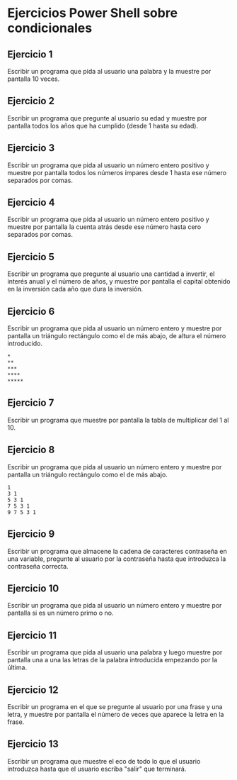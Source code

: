 # Ejercicios Power Shell sobre condicionales

## Ejercicio 1
Escribir un programa que pida al usuario una palabra y la muestre por pantalla 10 veces.

## Ejercicio 2
Escribir un programa que pregunte al usuario su edad y muestre por pantalla todos los años que ha cumplido (desde 1 hasta su edad).

## Ejercicio 3
Escribir un programa que pida al usuario un número entero positivo y muestre por pantalla todos los números impares desde 1 hasta ese número separados por comas.

## Ejercicio 4
Escribir un programa que pida al usuario un número entero positivo y muestre por pantalla la cuenta atrás desde ese número hasta cero separados por comas.

## Ejercicio 5
Escribir un programa que pregunte al usuario una cantidad a invertir, el interés anual y el número de años, y muestre por pantalla el capital obtenido en la inversión cada año que dura la inversión.

## Ejercicio 6
Escribir un programa que pida al usuario un número entero y muestre por pantalla un triángulo rectángulo como el de más abajo, de altura el número introducido.

```
*
**
***
****
*****
```

## Ejercicio 7
Escribir un programa que muestre por pantalla la tabla de multiplicar del 1 al 10.

## Ejercicio 8
Escribir un programa que pida al usuario un número entero y muestre por pantalla un triángulo rectángulo como el de más abajo.

```
1
3 1
5 3 1
7 5 3 1
9 7 5 3 1
```

## Ejercicio 9
Escribir un programa que almacene la cadena de caracteres contraseña en una variable, pregunte al usuario por la contraseña hasta que introduzca la contraseña correcta.

## Ejercicio 10
Escribir un programa que pida al usuario un número entero y muestre por pantalla si es un número primo o no.

## Ejercicio 11
Escribir un programa que pida al usuario una palabra y luego muestre por pantalla una a una las letras de la palabra introducida empezando por la última.

## Ejercicio 12
Escribir un programa en el que se pregunte al usuario por una frase y una letra, y muestre por pantalla el número de veces que aparece la letra en la frase.

## Ejercicio 13
Escribir un programa que muestre el eco de todo lo que el usuario introduzca hasta que el usuario escriba "salir" que terminará.
